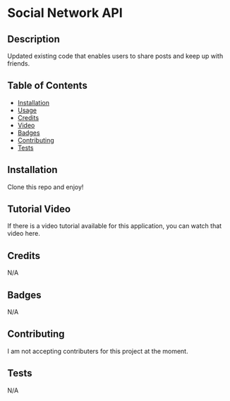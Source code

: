 # Social Network API

## Description

Updated existing code that enables users to share posts and keep up with friends.

## Table of Contents

- [Installation](#installation)
- [Usage](#usage)
- [Credits](#credits)
- [Video](#video)
- [Badges](#badges)
- [Contributing](#contributing)
- [Tests](#tests)

## Installation

Clone this repo and enjoy!

## Tutorial Video

If there is a video tutorial available for this application, you can watch that video here.

## Credits

N/A

## Badges

N/A

## Contributing

I am not accepting contributers for this project at the moment.

## Tests

N/A
